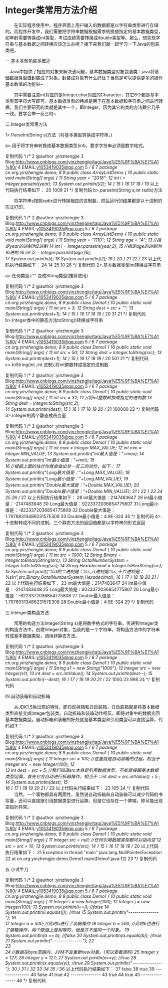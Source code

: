 # Integer类常用方法介绍


 
　　在实际程序使用中，程序界面上用户输入的数据都是以字符串类型进行存储的。而程序开发中，我们需要把字符串数据根据需求转换成指定的基本数据类型，如年龄需要转换成int类型，考试成绩需要转换成double类型等。那么，想实现字符串与基本数据之间转换应该怎么办呢？接下来我们就一起学习一下Java的包装类吧。

 

一.基本类型包装类概述

　Java中提供了相应的对象来解决该问题，基本数据类型对象包装类：java将基础数据类型值封装成了对象。封装成对象有什么好处？当然是可以提供更多的操作基本数值的功能啦~



　　其中需要注意int对应的是Integer,char对应的Character，其它6个都是基本类型首字母大写即可。基本数据类型的特点是用于在基本数据和字符串之间进行转换。我们主要研究的类就是其中一个，即Integer，因为其它的类的方法跟它几乎一致。要学会举一反三哟~

 

二.Integer类常用方法

1>.ParseInt(String s)方法（将基本类型转换成字符串。)

a>.用于将字符串转换成基本数据类型(int)，要求字符串必须是数字格式。

复制代码
 1 /*
 2 @author :yinzhengjie
 3 Blog:http://www.cnblogs.com/yinzhengjie/tag/Java%E5%9F%BA%E7%A1%80/
 4 EMAIL:y1053419035@qq.com
 5 */
 6 
 7 package cn.org.yinzhengjie.demo;
 8 
 9 public class ArrayListDemo {
10     public static void main(String[] args) {
11         String year = "2018";
12         int i = Integer.parseInt(year);
13         System.out.println(i/2);
14     }
15 }
16 
17 
18 /*
19 以上代码执行结果如下：
20 1009
21 */
复制代码
b>.parseInt(String s,int radix)方法

　　将字符串s按照radix进行转换相应的进制数，然后运行的结果都是以十进制的形式打印。

复制代码
 1 /*
 2 @author :yinzhengjie
 3 Blog:http://www.cnblogs.com/yinzhengjie/tag/Java%E5%9F%BA%E7%A1%80/
 4 EMAIL:y1053419035@qq.com
 5 */
 6 
 7 package cn.org.yinzhengjie.demo;
 8 
 9 public class ArrayListDemo {
10     public static void main(String[] args) {
11         String year = "1110";
12         String age = "A";
13         //指定year的进制为2进制
14         int i = Integer.parseInt(year,2);
15         //指定age的进制为16进制
16         int i2 = Integer.parseInt(age,16);    
17         System.out.println(i);
18         System.out.println(i2);
19     }
20 }
21 
22 /*
23 以上代码执行结果如下：
24 14
25 10
26 */
复制代码
2>.基本数据类型int转换成字符串

a>.任何类型+"" 变成String类型(推荐使用)

复制代码
 1 /*
 2 @author :yinzhengjie
 3 Blog:http://www.cnblogs.com/yinzhengjie/tag/Java%E5%9F%BA%E7%A1%80/
 4 EMAIL:y1053419035@qq.com
 5 */
 6 
 7 package cn.org.yinzhengjie.demo;
 8 
 9 public class Demo1 {
10     public static void main(String[] args) {
11         int src = 3;
12         String dest = src + "";
13         System.out.println(dest+1);
14     }
15 }
16 
17 
18 
19 /*
20 31
21 */
复制代码
b>.Integer类中的静态方法toString()转换成字符串

复制代码
 1 /*
 2 @author :yinzhengjie
 3 Blog:http://www.cnblogs.com/yinzhengjie/tag/Java%E5%9F%BA%E7%A1%80/
 4 EMAIL:y1053419035@qq.com
 5 */
 6 
 7 package cn.org.yinzhengjie.demo;
 8 
 9 public class Demo1 {
10     public static void main(String[] args) {
11         int src = 50;
12         String dest = Integer.toString(src);
13         System.out.println(dest+1);
14     }
15 }
16 
17 
18 
19 /*
20 501
21 */
复制代码
c>.toString(int ,int 进制),将int整数转成指定的进制数

复制代码
 1 /*
 2 @author :yinzhengjie
 3 Blog:http://www.cnblogs.com/yinzhengjie/tag/Java%E5%9F%BA%E7%A1%80/
 4 EMAIL:y1053419035@qq.com
 5 */
 6 
 7 package cn.org.yinzhengjie.demo;
 8 
 9 public class Demo1 {
10     public static void main(String[] args) {
11         int src = 32;
12         //将int整数转换成指定的进制数
13         String dest = Integer.toString(src,2);    
14         System.out.println(dest);
15     }
16 }
17 
18 
19 
20 /*
21 100000
22 */
复制代码
 3>.Integer的两个静态成员变量

复制代码
 1 /*
 2 @author :yinzhengjie
 3 Blog:http://www.cnblogs.com/yinzhengjie/tag/Java%E5%9F%BA%E7%A1%80/
 4 EMAIL:y1053419035@qq.com
 5 */
 6 
 7 package cn.org.yinzhengjie.demo;
 8 
 9 public class Demo1 {
10     public static void main(String[] args) {
11         int max = Integer.MAX_VALUE;
12         int min = Integer.MIN_VALUE;
13         System.out.println("int最大值是："+max);
14         System.out.println("int最小值是："+min);
15         
16         //根据上面的估计你就会做出举一反三的动作，如下：
17         System.out.println("Long最大值是："+Long.MAX_VALUE);
18         System.out.println("Long最小值是："+Long.MIN_VALUE);
19         System.out.println("Double最大值是："+Double.MAX_VALUE);
20         System.out.println("Double最小值是："+Double.MIN_VALUE);
21     }
22 }
23 
24 
25 
26 /*
27 以上代码执行结果如下：
28 int最大值是：2147483647
29 int最小值是：-2147483648
30 Long最大值是：9223372036854775807
31 Long最小值是：-9223372036854775808
32 Double最大值是：1.7976931348623157E308
33 Double最小值是：4.9E-324
34 */
复制代码
4>.十进制转成不同的进制，三个静态方法的返回值都是以字符串的形式返回

复制代码
 1 /*
 2 @author :yinzhengjie
 3 Blog:http://www.cnblogs.com/yinzhengjie/tag/Java%E5%9F%BA%E7%A1%80/
 4 EMAIL:y1053419035@qq.com
 5 */
 6 
 7 package cn.org.yinzhengjie.demo;
 8 
 9 public class Demo1 {
10     public static void main(String[] args) {
11         int src = 1000;
12         String Binary = Integer.toBinaryString(src);
13         String OctalNumberSystem = Integer.toOctalString(src);
14         String Hexadecimal = Integer.toHexString(src);
15         System.out.printf("%d的二进制是：%s,八进制是:%s,十六进制是：%s\n",src,Binary,OctalNumberSystem,Hexadecimal);
16     }
17 }
18 
19 
20 
21 /*
22 以上代码执行结果如下：
23 int最大值是：2147483647
24 int最小值是：-2147483648
25 Long最大值是：9223372036854775807
26 Long最小值是：-9223372036854775808
27 Double最大值是：1.7976931348623157E308
28 Double最小值是：4.9E-324
29 */
复制代码
 

三.Interger类构造方法

　　常用的构造方法Integer(String s)是将数字格式的字符串，传递到Integer类的构造方法中，创建Integer对象，包装的是一个字符串。将构造方法中的字符串转成基本数据类型，调用非静态方法。

复制代码
 1 /*
 2 @author :yinzhengjie
 3 Blog:http://www.cnblogs.com/yinzhengjie/tag/Java%E5%9F%BA%E7%A1%80/
 4 EMAIL:y1053419035@qq.com
 5 */
 6 
 7 package cn.org.yinzhengjie.demo;
 8 
 9 public class Demo1 {
10     public static void main(String[] args) {
11         String s1 = new String("1000");
12         Integer src = new Integer(s1);
13         int dest = src.intValue();
14         System.out.println(dest--);
15         System.out.println(--dest);
16     }
17 }
18 
19 
20 
21 /*
22 1000
23 998
24 */
复制代码
 

四.自动装箱和自动拆箱

　　从JDK1.5后出现的特性，即自动拆箱和自动装箱。自动装箱就是将基本数据类型直接变成Integer包装类。自动拆箱和装箱动作相反，即将对象中的数据变回基本数据类型。自动拆箱和装箱的好处就是基本类型和引用类型可以直接运算，代码如下：

复制代码
 1 /*
 2 @author :yinzhengjie
 3 Blog:http://www.cnblogs.com/yinzhengjie/tag/Java%E5%9F%BA%E7%A1%80/
 4 EMAIL:y1053419035@qq.com
 5 */
 6 
 7 package cn.org.yinzhengjie.demo;
 8 
 9 public class Demo1 {
10     public static void main(String[] args) {
11         Integer src = 100; //这里就是自动装箱的过程，相当于Integer src = new Integer(100);
12         
13         int dest = src + 5; //我们知道src本身是引用数据类型，不能直接跟基本数据类型运算，首先它会自动进行拆箱操作，相当于：int dest = src.intValue() + 5 ;
14         System.out.println(dest);
15         
16     }
17 }
18 
19 
20 
21 /*
22 以上代码执行结果如下：
23 105
24 */
复制代码
　　当然，一个事物都具有两面性，虽然说自动拆箱和自动装箱可以减少代码的书写量，还可以直接跟引用数据类型进行运算，但是它也存在一个弊端，即可能出现空指针异常。

复制代码
 1 /*
 2 @author :yinzhengjie
 3 Blog:http://www.cnblogs.com/yinzhengjie/tag/Java%E5%9F%BA%E7%A1%80/
 4 EMAIL:y1053419035@qq.com
 5 */
 6 
 7 package cn.org.yinzhengjie.demo;
 8 
 9 public class Demo1 {
10     public static void main(String[] args) {
11         Integer src = null;     //任何引用数据类型都可以指向空
12         src = src + 10;
13         System.out.println(src);
14     }
15 }
16 
17 
18 
19 /*
20 以上代码执行结果如下：
21 Exception in thread "main" java.lang.NullPointerException
22     at cn.org.yinzhengjie.demo.Demo1.main(Demo1.java:12)
23 */
复制代码
 

五.小试牛刀

复制代码
 1 /*
 2 @author :yinzhengjie
 3 Blog:http://www.cnblogs.com/yinzhengjie/tag/Java%E5%9F%BA%E7%A1%80/
 4 EMAIL:y1053419035@qq.com
 5 */
 6 
 7 package cn.org.yinzhengjie.demo;
 8 
 9 public class Demo1 {
10     public static void main(String[] args) {
11         Integer i = new Integer(100);
12         Integer j = new Integer(100);
13         System.out.println(i==j);            //false
14         System.out.println(i.equals(j));    //true
15         System.out.println("---------------");
16         
17         Integer a = 500;        //此时a进行了装箱操作
18         Integer b = 500;        //此时b也进行了装箱操作，两个数值上是相等的，但是并不是同一个对象。
19         System.out.println(a == b);            //false
20         System.out.println(a.equals(b));    //true
21         System.out.println("---------------");
22         
23         
24         //数据在byte范围内，JVM不会重新new对象。(可以查看源码)
25         Integer x = 127;
26         Integer y = 127;
27         System.out.println(x==y);            //true
28         System.out.println(x.equals(y));    //true
29         System.out.println("---------------");
30     }
31 }
32 
33 
34 
35 /*
36 以上代码执行结果如下：
37 false
38 true
39 ---------------
40 false
41 true
42 ---------------
43 true
44 true
45 ---------------
46 */
复制代码
